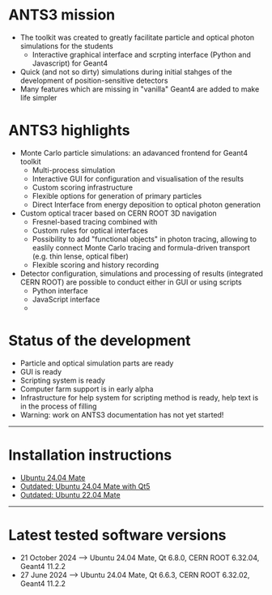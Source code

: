 # ANTS3 mission

* The toolkit was created to greatly facilitate particle and optical photon simulations for the students
   * Interactive graphical interface and scrpting interface (Python and Javascript) for Geant4
 * Quick (and not so dirty) simulations during initial stahges of the development of position-sensitive detectors
 * Many features which are missing in "vanilla" Geant4 are added to make life simpler

# ANTS3 highlights

* Monte Carlo particle simulations: an adavanced frontend for Geant4 toolkit
   * Multi-process simulation
   * Interactive GUI for configuration and visualisation of the results
   * Custom scoring infrastructure
   * Flexible options for generation of primary particles
   * Direct Interface from energy deposition to optical photon generation
 * Custom optical tracer based on CERN ROOT 3D navigation
   * Fresnel-based tracing combined with
   * Custom rules for optical interfaces
   * Possibility to add "functional objects" in photon tracing, allowing to easlily connect Monte Carlo tracing and formula-driven transport (e.g. thin lense, optical fiber)
   * Flexible scoring and history recording
 * Detector configuration, simulations and processing of results (integrated CERN ROOT) are possible  to conduct either in GUI or using scripts
   * Python interface
   * JavaScript interface
   * 
# Status of the development

* Particle and optical simulation parts are ready  
* GUI is ready
* Scripting system is ready
* Computer farm support is in early alpha
* Infrastructure for help system for scripting method is ready, help text is in the process of filling
* Warning: work on ANTS3 documentation has not yet started!

---

# Installation instructions
* [Ubuntu 24.04 Mate](https://github.com/andrmor/ANTS3bundle/wiki/Install_Ubuntu24.04_Qt6)
* [Outdated: Ubuntu 24.04 Mate with Qt5](https://github.com/andrmor/ANTS3bundle/wiki/Install_Ubuntu22.04_Qt5)
* [Outdated: Ubuntu 22.04 Mate](https://github.com/andrmor/ANTS3bundle/wiki/Install_Ubuntu22.04)
 
 ---

 # Latest tested software versions

* 21 October 2024 --> Ubuntu 24.04 Mate, Qt 6.8.0, CERN ROOT 6.32.04, Geant4 11.2.2
* 27 June 2024 --> Ubuntu 24.04 Mate, Qt 6.6.3, CERN ROOT 6.32.02, Geant4 11.2.2


